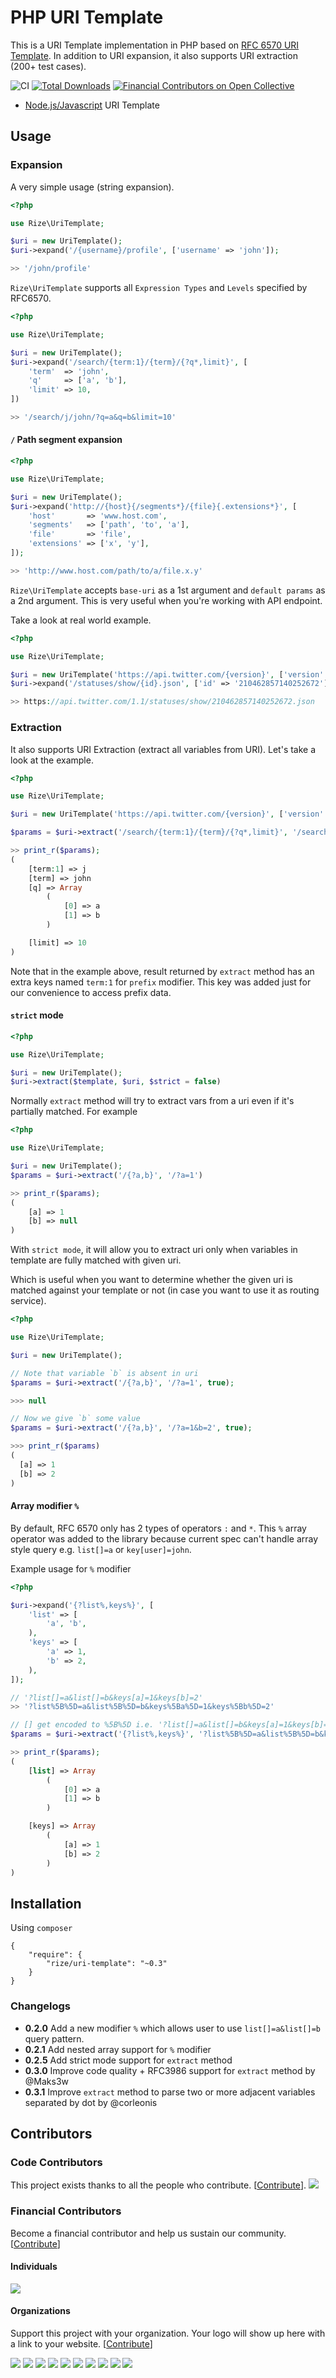 # PHP URI Template

This is a URI Template implementation in PHP based on [RFC 6570 URI Template](http://tools.ietf.org/html/rfc6570). In addition to URI expansion, it also supports URI extraction (200+ test cases).


![CI](https://github.com/rize/UriTemplate/workflows/CI/badge.svg) [![Total Downloads](https://poser.pugx.org/rize/uri-template/downloads.png)](https://packagist.org/packages/rize/uri-template)
[![Financial Contributors on Open Collective](https://opencollective.com/rize-uri-template/all/badge.svg?label=financial+contributors)](https://opencollective.com/rize-uri-template) 

* [Node.js/Javascript](https://github.com/rezigned/uri-template.js) URI Template

## Usage

### Expansion

A very simple usage (string expansion).

```php
<?php

use Rize\UriTemplate;

$uri = new UriTemplate();
$uri->expand('/{username}/profile', ['username' => 'john']);

>> '/john/profile'
```

`Rize\UriTemplate` supports all `Expression Types` and `Levels` specified by RFC6570.

```php
<?php

use Rize\UriTemplate;

$uri = new UriTemplate();
$uri->expand('/search/{term:1}/{term}/{?q*,limit}', [
    'term'  => 'john',
    'q'     => ['a', 'b'],
    'limit' => 10,
])

>> '/search/j/john/?q=a&q=b&limit=10'
```

#### `/` Path segment expansion

```php
<?php

use Rize\UriTemplate;

$uri = new UriTemplate();
$uri->expand('http://{host}{/segments*}/{file}{.extensions*}', [
    'host'       => 'www.host.com',
    'segments'   => ['path', 'to', 'a'],
    'file'       => 'file',
    'extensions' => ['x', 'y'],
]);

>> 'http://www.host.com/path/to/a/file.x.y'
```

`Rize\UriTemplate` accepts `base-uri` as a 1st argument and `default params` as a 2nd argument. This is very useful when you're working with API endpoint.

Take a look at real world example.

```php
<?php

use Rize\UriTemplate;

$uri = new UriTemplate('https://api.twitter.com/{version}', ['version' => 1.1]);
$uri->expand('/statuses/show/{id}.json', ['id' => '210462857140252672']);

>> https://api.twitter.com/1.1/statuses/show/210462857140252672.json
```

### Extraction

It also supports URI Extraction (extract all variables from URI). Let's take a look at the example.

```php
<?php

use Rize\UriTemplate;

$uri = new UriTemplate('https://api.twitter.com/{version}', ['version' => 1.1]);

$params = $uri->extract('/search/{term:1}/{term}/{?q*,limit}', '/search/j/john/?q=a&q=b&limit=10');

>> print_r($params);
(
    [term:1] => j
    [term] => john
    [q] => Array
        (
            [0] => a
            [1] => b
        )

    [limit] => 10
)
```

Note that in the example above, result returned by `extract` method has an extra keys named `term:1` for `prefix` modifier. This key was added just for our convenience to access prefix data.

#### `strict` mode

```php
<?php

use Rize\UriTemplate;

$uri = new UriTemplate();
$uri->extract($template, $uri, $strict = false)
```

Normally `extract` method will try to extract vars from a uri even if it's partially matched. For example

```php
<?php

use Rize\UriTemplate;

$uri = new UriTemplate();
$params = $uri->extract('/{?a,b}', '/?a=1')

>> print_r($params);
(
    [a] => 1
    [b] => null
)
```

With `strict mode`, it will allow you to extract uri only when variables in template are fully matched with given uri.

Which is useful when you want to determine whether the given uri is matched against your template or not (in case you want to use it as routing service).

```php
<?php

use Rize\UriTemplate;

$uri = new UriTemplate();

// Note that variable `b` is absent in uri
$params = $uri->extract('/{?a,b}', '/?a=1', true);

>>> null

// Now we give `b` some value
$params = $uri->extract('/{?a,b}', '/?a=1&b=2', true);

>>> print_r($params)
(
  [a] => 1
  [b] => 2
)
```

#### Array modifier `%`

By default, RFC 6570 only has 2 types of operators `:` and `*`. This `%` array operator was added to the library because current spec can't handle array style query e.g. `list[]=a` or `key[user]=john`.

Example usage for `%` modifier

```php
<?php

$uri->expand('{?list%,keys%}', [
    'list' => [
        'a', 'b',
    ),
    'keys' => [
        'a' => 1,
        'b' => 2,
    ),
]);

// '?list[]=a&list[]=b&keys[a]=1&keys[b]=2'
>> '?list%5B%5D=a&list%5B%5D=b&keys%5Ba%5D=1&keys%5Bb%5D=2'

// [] get encoded to %5B%5D i.e. '?list[]=a&list[]=b&keys[a]=1&keys[b]=2'
$params = $uri->extract('{?list%,keys%}', '?list%5B%5D=a&list%5B%5D=b&keys%5Ba%5D=1&keys%5Bb%5D=2', )

>> print_r($params);
(
    [list] => Array
        (
            [0] => a
            [1] => b
        )

    [keys] => Array
        (
            [a] => 1
            [b] => 2
        )
)
```

## Installation

Using `composer`

```
{
    "require": {
        "rize/uri-template": "~0.3"
    }
}
```

### Changelogs

* **0.2.0** Add a new modifier `%` which allows user to use `list[]=a&list[]=b` query pattern.
* **0.2.1** Add nested array support for `%` modifier
* **0.2.5** Add strict mode support for `extract` method
* **0.3.0** Improve code quality + RFC3986 support for `extract` method by @Maks3w
* **0.3.1** Improve `extract` method to parse two or more adjacent variables separated by dot by @corleonis

## Contributors

### Code Contributors

This project exists thanks to all the people who contribute. [[Contribute](CONTRIBUTING.md)].
<a href="https://github.com/rize/UriTemplate/graphs/contributors"><img src="https://opencollective.com/rize-uri-template/contributors.svg?width=890&button=false" /></a>

### Financial Contributors

Become a financial contributor and help us sustain our community. [[Contribute](https://opencollective.com/rize-uri-template/contribute)]

#### Individuals

<a href="https://opencollective.com/rize-uri-template"><img src="https://opencollective.com/rize-uri-template/individuals.svg?width=890"></a>

#### Organizations

Support this project with your organization. Your logo will show up here with a link to your website. [[Contribute](https://opencollective.com/rize-uri-template/contribute)]

<a href="https://opencollective.com/rize-uri-template/organization/0/website"><img src="https://opencollective.com/rize-uri-template/organization/0/avatar.svg"></a>
<a href="https://opencollective.com/rize-uri-template/organization/1/website"><img src="https://opencollective.com/rize-uri-template/organization/1/avatar.svg"></a>
<a href="https://opencollective.com/rize-uri-template/organization/2/website"><img src="https://opencollective.com/rize-uri-template/organization/2/avatar.svg"></a>
<a href="https://opencollective.com/rize-uri-template/organization/3/website"><img src="https://opencollective.com/rize-uri-template/organization/3/avatar.svg"></a>
<a href="https://opencollective.com/rize-uri-template/organization/4/website"><img src="https://opencollective.com/rize-uri-template/organization/4/avatar.svg"></a>
<a href="https://opencollective.com/rize-uri-template/organization/5/website"><img src="https://opencollective.com/rize-uri-template/organization/5/avatar.svg"></a>
<a href="https://opencollective.com/rize-uri-template/organization/6/website"><img src="https://opencollective.com/rize-uri-template/organization/6/avatar.svg"></a>
<a href="https://opencollective.com/rize-uri-template/organization/7/website"><img src="https://opencollective.com/rize-uri-template/organization/7/avatar.svg"></a>
<a href="https://opencollective.com/rize-uri-template/organization/8/website"><img src="https://opencollective.com/rize-uri-template/organization/8/avatar.svg"></a>
<a href="https://opencollective.com/rize-uri-template/organization/9/website"><img src="https://opencollective.com/rize-uri-template/organization/9/avatar.svg"></a>
